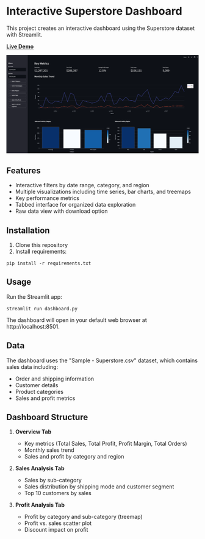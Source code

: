 # Interactive Superstore Dashboard

This project creates an interactive dashboard using the Superstore dataset with Streamlit.

**[Live Demo](https://superstore-app-dashboards.streamlit.app/)** 

![Superstore Dashboard](superstore_streamlit.png)

## Features

- Interactive filters by date range, category, and region
- Multiple visualizations including time series, bar charts, and treemaps
- Key performance metrics
- Tabbed interface for organized data exploration
- Raw data view with download option

## Installation

1. Clone this repository
2. Install requirements:
```
pip install -r requirements.txt
```

## Usage

Run the Streamlit app:
```
streamlit run dashboard.py
```

The dashboard will open in your default web browser at http://localhost:8501.

## Data

The dashboard uses the "Sample - Superstore.csv" dataset, which contains sales data including:
- Order and shipping information
- Customer details
- Product categories
- Sales and profit metrics

## Dashboard Structure

1. **Overview Tab**
   - Key metrics (Total Sales, Total Profit, Profit Margin, Total Orders)
   - Monthly sales trend
   - Sales and profit by category and region

2. **Sales Analysis Tab**
   - Sales by sub-category
   - Sales distribution by shipping mode and customer segment
   - Top 10 customers by sales

3. **Profit Analysis Tab**
   - Profit by category and sub-category (treemap)
   - Profit vs. sales scatter plot
   - Discount impact on profit 